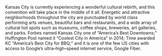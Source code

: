 Kansas City is currently experiencing a wonderful cultural rebirth, and this
convention will take place in the middle of it all. Energetic and attractive
neighborhoods throughout the city are punctuated by world class performing arts
venues, beautiful bars and restaurants, and a wide array of cultural hot spots
such as museums, coffee shops, breweries, art galleries, and parks. Forbes named
Kansas City one of “America’s Best Downtowns;” Huffington Post named it “Coolest
City in America” in 2014; Time awarded KC “America’s Best City for BBQ;” and it
is one of the few US cities with access to Google’s ultra–high–speed internet
service, Google&nbsp;Fiber.
